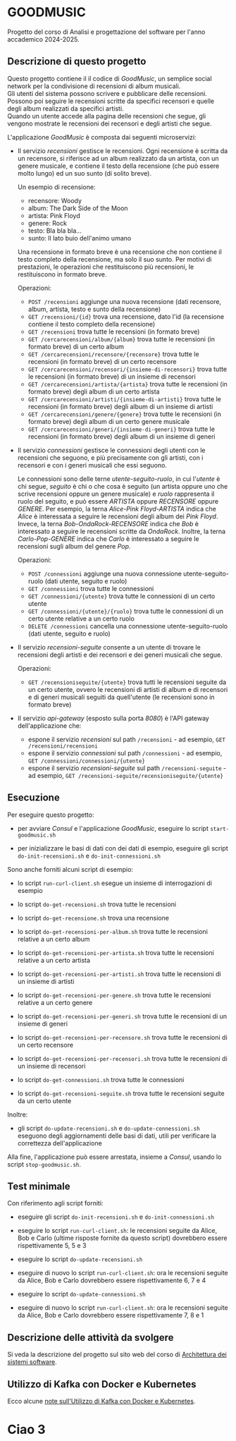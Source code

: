 # GOODMUSIC

Progetto del corso di Analisi e progettazione del software per l'anno accademico 2024-2025. 


## Descrizione di questo progetto 

Questo progetto contiene il il codice di *GoodMusic*, 
un semplice social network per la condivisione di recensioni di album musicali.  
Gli utenti del sistema possono scrivere e pubblicare delle recensioni. 
Possono poi seguire le recensioni scritte da specifici recensori e quelle degli album realizzati da specifici artisti.  
Quando un utente accede alla pagina delle recensioni che segue, gli vengono mostrate le recensioni dei recensori e degli artisti che segue. 

L'applicazione *GoodMusic* è composta dai seguenti microservizi: 

* Il servizio *recensioni* gestisce le recensioni. 
  Ogni recensione è scritta da un recensore, si riferisce ad un album realizzato da un artista, con un genere musicale, 
  e contiene il testo della recensione (che può essere molto lungo) ed un suo sunto (di solito breve). 
  
  Un esempio di recensione: 
  * recensore: Woody
  * album: The Dark Side of the Moon
  * artista: Pink Floyd
  * genere: Rock
  * testo: Bla bla bla...
  * sunto: Il lato buio dell'animo umano
  
  Una recensione in formato breve è una recensione che non contiene il testo completo della recensione, ma solo il suo sunto. 
  Per motivi di prestazioni, le operazioni che restituiscono più recensioni, le restituiscono in formato breve. 
  
  Operazioni: 
  * `POST /recensioni` aggiunge una nuova recensione (dati recensore, album, artista, testo e sunto della recensione)
  * `GET /recensioni/{id}` trova una recensione, dato l'id (la recensione contiene il testo completo della recensione) 
  * `GET /recensioni` trova tutte le recensioni (in formato breve) 
  * `GET /cercarecensioni/album/{album}` trova tutte le recensioni (in formato breve) di un certo album
  * `GET /cercarecensioni/recensore/{recensore}` trova tutte le recensioni (in formato breve) di un certo recensore
  * `GET /cercarecensioni/recensori/{insieme-di-recensori}` trova tutte le recensioni (in formato breve) di un insieme di recensori 
  * `GET /cercarecensioni/artista/{artista}` trova tutte le recensioni (in formato breve) degli album di un certo artista 
  * `GET /cercarecensioni/artisti/{insieme-di-artisti}` trova tutte le recensioni (in formato breve) degli album di un insieme di artisti 
  * `GET /cercarecensioni/genere/{genere}` trova tutte le recensioni (in formato breve) degli album di un certo genere musicale 
  * `GET /cercarecensioni/generi/{insieme-di-generi}` trova tutte le recensioni (in formato breve) degli album di un insieme di generi 
  
* Il servizio *connessioni* gestisce le connessioni degli utenti con le recensioni che seguono, 
  e più precisamente con gli artisti, con i recensori e con i generi musicali che essi seguono. 

  Le connessioni sono delle terne *utente-seguito-ruolo*, in cui l'*utente* è chi segue, 
  *seguito* è chi o che cosa è seguito (un artista oppure uno che scrive recensioni oppure un genere musicale) 
  e *ruolo* rappresenta il ruolo del seguito, e può essere *ARTISTA* oppure *RECENSORE* oppure *GENERE*. 
  Per esempio, la terna *Alice-Pink Floyd-ARTISTA* indica che *Alice* è interessata a seguire le recensioni degli album dei *Pink Floyd*. 
  Invece, la terna *Bob-OndaRock-RECENSORE* indica che *Bob* è interessato a seguire le recensioni scritte da *OndaRock*. 
  Inoltre, la terna *Carlo-Pop-GENERE* indica che *Carlo* è interessato a seguire le recensioni sugli album del genere *Pop*. 

  Operazioni: 
  * `POST /connessioni` aggiunge una nuova connessione utente-seguito-ruolo (dati utente, seguito e ruolo)
  * `GET /connessioni` trova tutte le connessioni 
  * `GET /connessioni/{utente}` trova tutte le connessioni di un certo utente
  * `GET /connessioni/{utente}/{ruolo}` trova tutte le connessioni di un certo utente relative a un certo ruolo
  * `DELETE /connessioni` cancella una connessione utente-seguito-ruolo (dati utente, seguito e ruolo)

* Il servizio *recensioni-seguite* consente a un utente di trovare le recensioni degli artisti e dei recensori e dei generi musicali che segue. 

  Operazioni: 
  * `GET /recensioniseguite/{utente}` trova tutti le recensioni seguite da un certo utente, 
    ovvero le recensioni di artisti di album e di recensori e di generi musicali seguiti da quell'utente
	(le recensioni sono in formato breve) 
  
* Il servizio *api-gateway* (esposto sulla porta *8080*) è l'API gateway dell'applicazione che: 
  * espone il servizio *recensioni* sul path `/recensioni` - ad esempio, `GET /recensioni/recensioni`
  * espone il servizio *connessioni* sul path `/connessioni` - ad esempio, `GET /connessioni/connessioni/{utente}`
  * espone il servizio *recensioni-seguite* sul path `/recensioni-seguite` - ad esempio, `GET /recensioni-seguite/recensioniseguite/{utente}`


## Esecuzione 

Per eseguire questo progetto: 

* per avviare *Consul* e l'applicazione *GoodMusic*, eseguire lo script `start-goodmusic.sh` 

* per inizializzare le basi di dati con dei dati di esempio, eseguire gli script `do-init-recensioni.sh` e `do-init-connessioni.sh` 

Sono anche forniti alcuni script di esempio: 

* lo script `run-curl-client.sh` esegue un insieme di interrogazioni di esempio 

* lo script `do-get-recensioni.sh` trova tutte le recensioni 

* lo script `do-get-recensione.sh` trova una recensione 

* lo script `do-get-recensioni-per-album.sh` trova tutte le recensioni relative a un certo album 

* lo script `do-get-recensioni-per-artista.sh` trova tutte le recensioni relative a un certo artista 

* lo script `do-get-recensioni-per-artisti.sh` trova tutte le recensioni di un insieme di artisti  

* lo script `do-get-recensioni-per-genere.sh` trova tutte le recensioni relative a un certo genere 

* lo script `do-get-recensioni-per-generi.sh` trova tutte le recensioni di un insieme di generi  

* lo script `do-get-recensioni-per-recensore.sh` trova tutte le recensioni di un certo recensore 

* lo script `do-get-recensioni-per-recensori.sh` trova tutte le recensioni di un insieme di recensori  

* lo script `do-get-connessioni.sh` trova tutte le connessioni 

* lo script `do-get-recensioni-seguite.sh` trova tutte le recensioni seguite da un certo utente 

Inoltre: 

* gli script `do-update-recensioni.sh` e `do-update-connessioni.sh` eseguono degli aggiornamenti delle basi di dati, 
  utili per verificare la correttezza dell'applicazione  

Alla fine, l'applicazione può essere arrestata, insieme a *Consul*, usando lo script `stop-goodmusic.sh`. 


## Test minimale 

Con riferimento agli script forniti: 

* eseguire gli script `do-init-recensioni.sh` e `do-init-connessioni.sh` 

* eseguire lo script `run-curl-client.sh`: 
  le recensioni seguite da Alice, Bob e Carlo (ultime risposte fornite da questo script) dovrebbero essere rispettivamente 5, 5 e 3 

* eseguire lo script `do-update-recensioni.sh`

* eseguire di nuovo lo script `run-curl-client.sh`: 
  ora le recensioni seguite da Alice, Bob e Carlo dovrebbero essere rispettivamente 6, 7 e 4 

* eseguire lo script `do-update-connessioni.sh`

* eseguire di nuovo lo script `run-curl-client.sh`: 
  ora le recensioni seguite da Alice, Bob e Carlo dovrebbero essere rispettivamente 7, 8 e 1 


## Descrizione delle attività da svolgere 

Si veda la descrizione del progetto sul sito web del corso di [Architettura dei sistemi software](http://cabibbo.dia.uniroma3.it/asw/).


## Utilizzo di Kafka con Docker e Kubernetes

Ecco alcune [note sull'Utilizzo di Kafka con Docker e Kubernetes](kafka/).

# Ciao 3
